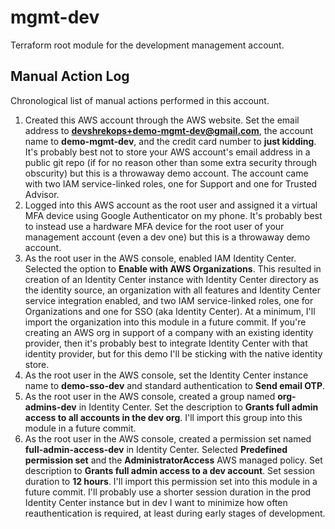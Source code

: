 # mgmt-dev

Terraform root module for the development management account.

## Manual Action Log

Chronological list of manual actions performed in this account.

1. Created this AWS account through the AWS website. Set the email address to **devshrekops+demo-mgmt-dev@gmail.com**, the account name to **demo-mgmt-dev**, and the credit card number to **just kidding**. It's probably best not to store your AWS account's email address in a public git repo (if for no reason other than some extra security through obscurity) but this is a throwaway demo account. The account came with two IAM service-linked roles, one for Support and one for Trusted Advisor.
2. Logged into this AWS account as the root user and assigned it a virtual MFA device using Google Authenticator on my phone. It's probably best to instead use a hardware MFA device for the root user of your management account (even a dev one) but this is a throwaway demo account.
3. As the root user in the AWS console, enabled IAM Identity Center. Selected the option to **Enable with AWS Organizations**. This resulted in creation of an Identity Center instance with Identity Center directory as the identity source, an organization with all features and Identity Center service integration enabled, and two IAM service-linked roles, one for Organizations and one for SSO (aka Identity Center). At a minimum, I'll import the organization into this module in a future commit. If you're creating an AWS org in support of a company with an existing identity provider, then it's probably best to integrate Identity Center with that identity provider, but for this demo I'll be sticking with the native identity store.
4. As the root user in the AWS console, set the Identity Center instance name to **demo-sso-dev** and standard authentication to **Send email OTP**.
5. As the root user in the AWS console, created a group named **org-admins-dev** in Identity Center. Set the description to **Grants full admin access to all accounts in the dev org**. I'll import this group into this module in a future commit.
6. As the root user in the AWS console, created a permission set named **full-admin-access-dev** in Identity Center. Selected **Predefined permission set** and the **AdministratorAccess** AWS managed policy. Set description to **Grants full admin access to a dev account**. Set session duration to **12 hours**. I'll import this permission set into this module in a future commit. I'll probably use a shorter session duration in the prod Identity Center instance but in dev I want to minimize how often reauthentication is required, at least during early stages of development.
